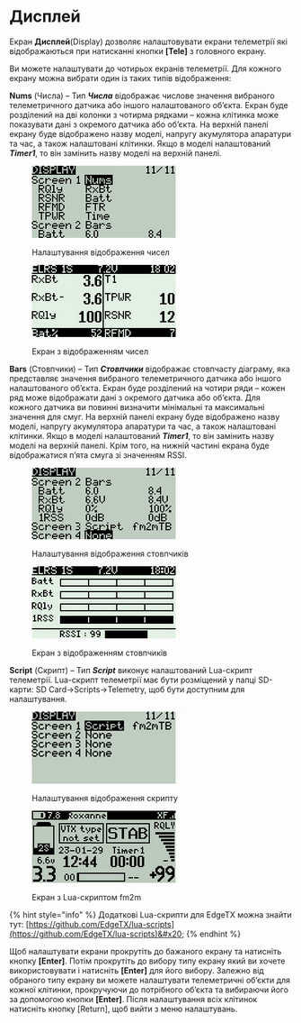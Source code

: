 # Дисплей

Екран **Дисплей**(Display) дозволяє налаштовувати екрани телеметрії які відображаються при натисканні кнопки **\[Tele]** з головного екрану.

Ви можете налаштувати до чотирьох екранів телеметрії. Для кожного екрану можна вибрати один із таких типів відображення:

**Nums** (Числа) – Тип _**Числа**_ відображає числове значення вибраного телеметричного датчика або іншого налаштованого об’єкта. Екран буде розділений на дві колонки з чотирма рядками – кожна клітинка може показувати дані з окремого датчика або об’єкта. На верхній панелі екрану буде відображено назву моделі, напругу акумулятора апаратури та час, а також налаштовані клітинки. Якщо в моделі налаштований _**Timer1**_, то він замінить назву моделі на верхній панелі.

<div>


<figure><img src="../../.gitbook/assets/bwtel4.png" alt=""><figcaption><p>Налаштування відображення чисел</p></figcaption></figure>


<figure><img src="../../.gitbook/assets/bwtel1 (7).png" alt=""><figcaption><p>Екран з відображенням чисел</p></figcaption></figure>


</div>

**Bars** (Стовпчики) – Тип _**Стовпчики**_ відображає стовпчасту діаграму, яка представляє значення вибраного телеметричного датчика або іншого налаштованого об’єкта. Екран буде розділений на чотири ряди – кожен ряд може відображати дані з окремого датчика або об’єкта. Для кожного датчика ви повинні визначити мінімальні та максимальні значення для смуг. На верхній панелі екрану буде відображено назву моделі, напругу акумулятора апаратури та час, а також налаштовані клітинки. Якщо в моделі налаштований _**Timer1**_, то він замінить назву моделі на верхній панелі. Крім того, на нижній частині екрана буде відображатися п’ята смуга зі значенням RSSI.

<div>


<figure><img src="../../.gitbook/assets/bwtel5.png" alt=""><figcaption><p>Налаштування відображення стовпчиків</p></figcaption></figure>


<figure><img src="../../.gitbook/assets/bwtel2 (2).png" alt=""><figcaption><p>Екран з відображенням стовпчиків</p></figcaption></figure>

</div>

**Script** (Скрипт) – Тип _**Script**_ виконує налаштований Lua-скрипт телеметрії. Lua-скрипт телеметрії має бути розміщений у папці SD-карти: SD Card->Scripts->Telemetry, щоб бути доступним для налаштування.&#x20;

<div>

<figure><img src="../../.gitbook/assets/bwtel6.png" alt=""><figcaption><p>Налаштування відображення скрипту</p></figcaption></figure>



<figure><img src="../../.gitbook/assets/bwtel3.png" alt=""><figcaption><p>Екран з Lua-скриптом fm2m</p></figcaption></figure>

</div>

{% hint style="info" %}
Додаткові Lua-скрипти для EdgeTX можна знайти тут: [https://github.com/EdgeTX/lua-scripts](https://github.com/EdgeTX/lua-scripts)&#x20;
{% endhint %}

Щоб налаштувати екрани прокрутіть до бажаного екрану та натисніть кнопку **\[Enter]**. Потім прокрутіть до вибору типу екрану який ви хочете використовувати і натисніть **\[Enter]** для його вибору. Залежно від обраного типу екрану ви можете налаштувати телеметричні об’єкти для кожної клітинки, прокручуючи до потрібного об’єкта та вибираючи його за допомогою кнопки **\[Enter]**. Після налаштування всіх клітинок натисніть кнопку \[Return], щоб вийти з меню налаштувань.
